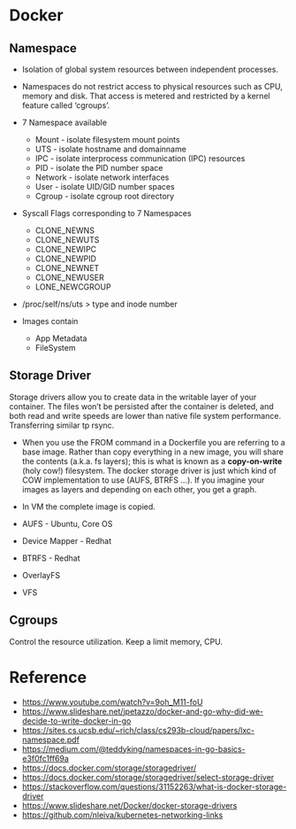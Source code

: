 # Docker

## Namespace

- Isolation of global system resources between independent processes.

- Namespaces do not restrict access to physical resources such as CPU, memory and disk. That access is metered and restricted by a kernel feature called ‘cgroups’.

- 7 Namespace available
    - Mount - isolate filesystem mount points
    - UTS - isolate hostname and domainname
    - IPC - isolate interprocess communication (IPC) resources
    - PID - isolate the PID number space
    - Network - isolate network interfaces
    - User - isolate UID/GID number spaces
    - Cgroup - isolate cgroup root directory

- Syscall Flags corresponding to 7 Namespaces
    - CLONE_NEWNS 
    - CLONE_NEWUTS 
    - CLONE_NEWIPC 
    - CLONE_NEWPID 
    - CLONE_NEWNET 
    - CLONE_NEWUSER
    - LONE_NEWCGROUP

- /proc/self/ns/uts > type and inode number
- Images contain
    - App Metadata
    - FileSystem




## Storage Driver
Storage drivers allow you to create data in the writable layer of your container. 
The files won’t be persisted after the container is deleted, and both read and write speeds are lower than native file system performance. Transferring similar tp rsync.

- When you use the FROM command in a Dockerfile you are referring to a base image. Rather than copy everything in a new image, you will share the contents (a.k.a. fs layers); this is what is known as a **copy-on-write** (holy cow!) filesystem. The docker storage driver is just which kind of COW implementation to use (AUFS, BTRFS ...). If you imagine your images as layers and depending on each other, you get a graph.

- In VM the complete image is copied. 

- AUFS - Ubuntu, Core  OS
- Device Mapper - Redhat 
- BTRFS - Redhat
- OverlayFS
- VFS


 ## Cgroups
 Control the resource utilization. Keep a limit memory, CPU. 



# Reference
- https://www.youtube.com/watch?v=9oh_M11-foU
- https://www.slideshare.net/jpetazzo/docker-and-go-why-did-we-decide-to-write-docker-in-go
- https://sites.cs.ucsb.edu/~rich/class/cs293b-cloud/papers/lxc-namespace.pdf
- https://medium.com/@teddyking/namespaces-in-go-basics-e3f0fc1ff69a
- https://docs.docker.com/storage/storagedriver/
- https://docs.docker.com/storage/storagedriver/select-storage-driver
- https://stackoverflow.com/questions/31152263/what-is-docker-storage-driver
- https://www.slideshare.net/Docker/docker-storage-drivers
- https://github.com/nleiva/kubernetes-networking-links
